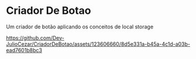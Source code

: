 # Criador De Botao
Um criador de botão aplicando os conceitos de local storage


https://github.com/Dev-JulioCezar/CriadorDeBotao/assets/123606660/8d5e331a-b45a-4c1d-a03b-ead7601b8bc3

